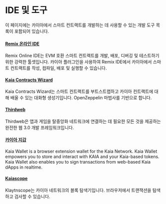 # IDE 및 도구

이 페이지에는 카이아에서 스마트 컨트랙트를 개발하는 데 사용할 수 있는 개발 도구 목록이 포함되어 있습니다.

#### [Remix 온라인 IDE](https://remix.ethereum.org/) <a href="#remix-ide" id="remix-ide"></a>

Remix Online IDE는 EVM 호환 스마트 컨트랙트를 개발, 배포, 디버깅 및 테스트하기 위한 강력한 툴셋입니다. 카이아 플러그인을 사용하여 Remix IDE에서 카이아에서 스마트 컨트랙트를 작성, 컴파일, 배포 및 실행할 수 있습니다.

#### [Kaia Contracts Wizard](https://wizard.klaytn.foundation/) <a href="#klaytn-contract-wizard" id="klaytn-contract-wizard"></a>

Kaia Contracts Wizard는 스마트 컨트랙트를 부트스트랩하고 카이아 컨트랙트에 대해 배울 수 있는 대화형 생성기입니다. OpenZeppelin 마법사를 기반으로 합니다.

#### [Thirdweb](../deploy/thirdweb.md) <a href="#thirdweb" id="thirdweb"></a>

Thirdweb은 앱과 게임을 탈중앙화 네트워크에 연결하는 데 필요한 모든 것을 제공하는 완전한 웹 3.0 개발 프레임워크입니다.

#### [카이아 지갑](../../tools/wallets/kaia-wallet.md) <a href="#kaia-wallet" id="kaia-wallet"></a>

Kaia Wallet is a browser extension wallet for the Kaia Network. Kaia Wallet empowers you to store and interact with KAIA and your Kaia-based tokens. Kaia Wallet also enables you to sign transactions from web-based Kaia dApps in realtime.

#### [Kaiascope](../../tools/block-explorers/kaiascope.md) <a href="#kaiascope" id="kaiascope"></a>

Klaytnscope는 카이아 네트워크의 블록 탐색기입니다. 브라우저에서 트랜잭션을 탐색하고 검사할 수 있습니다.
